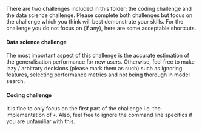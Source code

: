 There are two challenges included in this folder; the coding challenge and the data science challenge. Please complete both challenges but focus on the challenge which you think will best demonstrate your skills. For the challenge you do not focus on (if any), here are some acceptable shortcuts.

#### Data science challenge

The most important aspect of this challenge is the accurate estimation of the generalisation performance for new users. Otherwise, feel free to make lazy / arbitrary decisions (please mark them as such) such as ignoring features, selecting performance metrics and not being thorough in model search.

#### Coding challenge

It is fine to only focus on the first part of the challenge i.e. the implementation of `+`. Also, feel free to ignore the command line specifics if you are unfamiliar with this.
